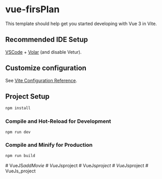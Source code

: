 # vue-firsPlan

This template should help get you started developing with Vue 3 in Vite.

## Recommended IDE Setup

[VSCode](https://code.visualstudio.com/) + [Volar](https://marketplace.visualstudio.com/items?itemName=Vue.volar) (and disable Vetur).

## Customize configuration

See [Vite Configuration Reference](https://vite.dev/config/).

## Project Setup

```sh
npm install
```

### Compile and Hot-Reload for Development

```sh
npm run dev
```

### Compile and Minify for Production

```sh
npm run build
```
#   V u e J S _ a d d M o v i e  
 #   V u e J s _ p r o j e c t  
 #   V u e J s _ p r o j e c t  
 #   V u e J s _ p r o j e c t  
 #   V u e J s _ p r o j e c t  
 